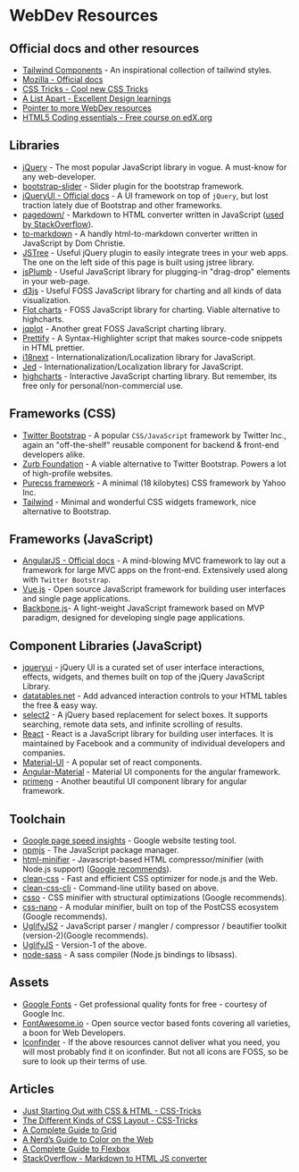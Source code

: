 # WebDev Resources

## Official docs and other resources
- [Tailwind Components](https://tailwindcomponents.com/) - An inspirational collection of tailwind styles.
- [Mozilla - Official docs](https://developer.mozilla.org/en-US/docs/Web/JavaScript)
- [CSS Tricks - Cool new CSS Tricks](http://css-tricks.com)
- [A List Apart - Excellent Design learnings](http://alistapart.com/articles)
- [Pointer to more WebDev resources](https://www.reddit.com/r/webdev/comments/1v7en8/webdev_resources/)
- [HTML5 Coding essentials - Free course on edX.org](https://www.edx.org/course/html5-part-1-html5-coding-essentials-w3cx-html5-1x)

## Libraries
- [jQuery](http://www.jquery.com) - The most popular JavaScript library in vogue. A must-know for any web-developer.
- [bootstrap-slider](http://www.eyecon.ro/bootstrap-slider) - Slider plugin for the bootstrap framework.
- [jQueryUI - Official docs](https://jqueryui.com) - A UI framework on top of `jQuery`, but lost traction lately due of Bootstrap and other frameworks.
- [pagedown/](https://code.google.com/archive/p/pagedown/) - Markdown to HTML converter written in JavaScript ([used by StackOverflow](https://stackoverflow.com/a/40066280/849365)).
- [to-markdown](https://github.com/domchristie/to-markdown) - A handly html-to-markdown converter written in JavaScript by Dom Christie.
- [JSTree](https://www.jstree.com/) - Useful jQuery plugin to easily integrate trees in your web apps. The one on the left side of this page is built using jstree library.
- [jsPlumb](https://jsplumbtoolkit.com/) - Useful JavaScript library for plugging-in "drag-drop" elements in your web-page.
- [d3js](http://d3js.org/) - Useful FOSS JavaScript library for charting and all kinds of data visualization.
- [Flot charts](http://www.flotcharts.org/) - FOSS JavaScript library for charting. Viable alternative to highcharts.
- [jqplot](http://www.jqplot.com/) - Another great FOSS JavaScript charting library.
- [Prettify](https://github.com/google/code-prettify) - A Syntax-Highlighter script that makes source-code snippets in HTML prettier.
- [i18next](https://github.com/i18next/i18next) - Internationalization/Localization library for JavaScript.
- [Jed](https://github.com/SlexAxton/Jed) - Internationalization/Localization library for JavaScript.
- [highcharts](http://www.highcharts.com/) - Interactive JavaScript charting library. But remember, its free only for personal/non-commercial use.

## Frameworks (CSS)
- [Twitter Bootstrap](https://github.com/twbs/bootstrap) - A popular `CSS/JavaScript` framework by Twitter Inc., again an "off-the-shelf" reusable component for backend & front-end developers alike.
- [Zurb Foundation](https://github.com/zurb/foundation) - A viable alternative to Twitter Bootstrap. Powers a lot of high-profile websites.
- [Purecss framework](http://purecss.io/) - A minimal (18 kilobytes) CSS framework by Yahoo Inc.
- [Tailwind](https://tailwindcss.com) - Minimal and wonderful CSS widgets framework, nice alternative to Bootstrap.

## Frameworks (JavaScript)
- [AngularJS - Official docs](https://angularjs.org/) - A mind-blowing MVC framework to lay out a framework for large MVC apps on the front-end. Extensively used along with `Twitter Bootstrap`.
- [Vue.js](https://en.wikipedia.org/wiki/Vue.js) - Open source JavaScript framework for building user interfaces and single page applications.
- [Backbone.js](https://github.com/jashkenas/backbone)- A light-weight JavaScript framework based on MVP paradigm, designed for developing single page applications.

## Component Libraries (JavaScript)
- [jqueryui](https://jqueryui.com/) - jQuery UI is a curated set of user interface interactions, effects, widgets, and themes built on top of the jQuery JavaScript Library.
- [datatables.net](http://datatables.net/) - Add advanced interaction controls
to your HTML tables the free & easy way.
- [select2](https://github.com/select2/select2) - A jQuery based replacement for select boxes. It supports searching, remote data sets, and infinite scrolling of results.
- [React](https://reactjs.org/) - React is a JavaScript library for building user interfaces. It is maintained by Facebook and a community of individual developers and companies.
- [Material-UI](https://material-ui.com/) - A popular set of react components.
- [Angular-Material](https://material.angular.io) - Material UI components for the angular framework.
- [primeng](https://primefaces.org/primeng) - Another beautiful UI component library for angular framework.


## Toolchain
- [Google page speed insights](https://developers.google.com/speed/pagespeed/insights/) - Google website testing tool.
- [npmjs](https://www.npmjs.com) - The JavaScript package manager.
- [html-minifier](https://github.com/kangax/html-minifier) - Javascript-based HTML compressor/minifier (with Node.js support) ([Google recommends](https://developers.google.com/speed/docs/insights/MinifyResources)).
- [clean-css](https://github.com/jakubpawlowicz/clean-css) - Fast and efficient CSS optimizer for node.js and the Web.
- [clean-css-cli](https://github.com/jakubpawlowicz/clean-css-cli) - Command-line utility based on above.
- [csso](https://github.com/css/csso) - CSS minifier with structural optimizations (Google recommends).
- [css-nano](https://github.com/ben-eb/cssnano) - A modular minifier, built on top of the PostCSS ecosystem (Google recommends).
- [UglifyJS2](https://github.com/mishoo/UglifyJS2) - JavaScript parser / mangler / compressor / beautifier toolkit (version-2)(Google recommends).
- [UglifyJS](https://github.com/mishoo/UglifyJS) - Version-1 of the above.
- [node-sass](https://github.com/sass/node-sass) - A sass compiler (Node.js bindings to libsass).

## Assets
- [Google Fonts](https://www.google.com/fonts/) - Get professional quality fonts for free - courtesy of Google Inc.
- [FontAwesome.io](http://fontawesome.io/examples/) - Open source vector based fonts covering all varieties, a boon for Web Developers.
- [Iconfinder](https://www.iconfinder.com/) - If the above resources cannot deliver what you need, you will most probably find it on iconfinder. But not all icons are FOSS, so be sure to look up their terms of use.

## Articles
- [Just Starting Out with CSS & HTML - CSS-Tricks](https://css-tricks.com/guides/beginner/)
- [The Different Kinds of CSS Layout - CSS-Tricks](https://css-tricks.com/guides/layout/)
- [A Complete Guide to Grid](https://css-tricks.com/snippets/css/complete-guide-grid/)
- [A Nerd’s Guide to Color on the Web](https://css-tricks.com/nerds-guide-color-web/)
- [A Complete Guide to Flexbox](https://css-tricks.com/snippets/css/a-guide-to-flexbox/)
- [StackOverflow - Markdown to HTML JS converter](https://stackoverflow.com/a/40066280/849365)